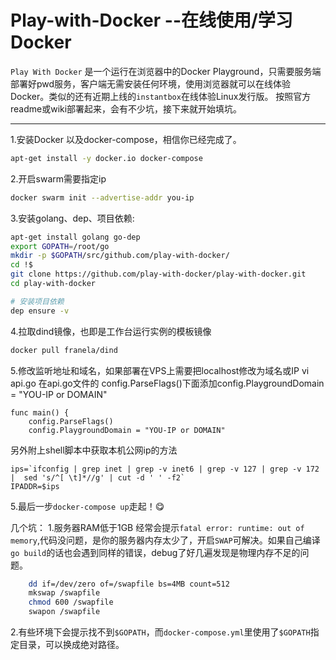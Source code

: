 # Play-with-Docker --在线使用/学习Docker

`Play With Docker` 是一个运行在浏览器中的Docker   Playground，只需要服务端部署好pwd服务，客户端无需安装任何环境，使用浏览器就可以在线体验 Docker。类似的还有近期上线的`instantbox`在线体验Linux发行版。
按照官方readme或wiki部署起来，会有不少坑，接下来就开始填坑。

----
1.安装Docker 以及docker-compose，相信你已经完成了。

```bash
apt-get install -y docker.io docker-compose
```

2.开启swarm需要指定ip

```bash
docker swarm init --advertise-addr you-ip
```

3.安装golang、dep、项目依赖:

```bash
apt-get install golang go-dep
export GOPATH=/root/go
mkdir -p $GOPATH/src/github.com/play-with-docker/
cd !$
git clone https://github.com/play-with-docker/play-with-docker.git  
cd play-with-docker

# 安装项目依赖
dep ensure -v
```

4.拉取dind镜像，也即是工作台运行实例的模板镜像

```bash
docker pull franela/dind
```

5.修改监听地址和域名，如果部署在VPS上需要把localhost修改为域名或IP
vi api.go
在api.go文件的 config.ParseFlags()下面添加config.PlaygroundDomain = "YOU-IP or DOMAIN"

```golang
func main() {
    config.ParseFlags()
    config.PlaygroundDomain = "YOU-IP or DOMAIN"
```

另外附上shell脚本中获取本机公网ip的方法

```shell
ips=`ifconfig | grep inet | grep -v inet6 | grep -v 127 | grep -v 172 |  sed 's/^[ \t]*//g' | cut -d ' ' -f2`
IPADDR=$ips
```

5.最后一步`docker-compose up`走起！😋

几个坑：
1.服务器RAM低于1GB 经常会提示```fatal error: runtime: out of memory```,代码没问题，是你的服务器内存太少了，开启`SWAP`可解决。如果自己编译`go build`的话也会遇到同样的错误，debug了好几遍发现是物理内存不足的问题。

```bash
    dd if=/dev/zero of=/swapfile bs=4MB count=512
    mkswap /swapfile
    chmod 600 /swapfile
    swapon /swapfile
```

2.有些环境下会提示找不到`$GOPATH`，而`docker-compose.yml`里使用了`$GOPATH`指定目录，可以换成绝对路径。
